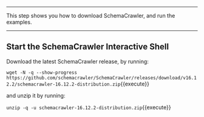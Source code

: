 -----

This step shows you how to download SchemaCrawler, and run the examples.

-----

## Start the SchemaCrawler Interactive Shell

Download the latest SchemaCrawler release, by running:

`wget -N -q --show-progress  https://github.com/schemacrawler/SchemaCrawler/releases/download/v16.12.2/schemacrawler-16.12.2-distribution.zip`{{execute}}

and unzip it by running:

`unzip -q -u schemacrawler-16.12.2-distribution.zip`{{execute}}

